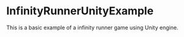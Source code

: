 # InfinityRunnerUnityExample

This is a basic example of a infinity runner game using Unity engine.
